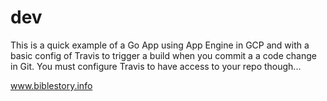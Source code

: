 # dev
This is a quick example of a Go App using App Engine in GCP and with a basic config of Travis to trigger a build when you commit a 
a code change in Git. You must configure Travis to have access to your repo though...

www.biblestory.info
